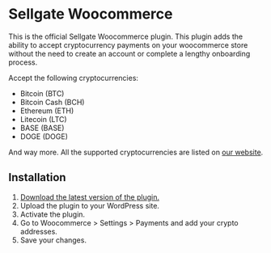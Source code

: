 # Sellgate Woocommerce

This is the official Sellgate Woocommerce plugin. This plugin adds the ability to accept cryptocurrency payments on your woocommerce store without the need to create an account or complete a lengthy onboarding process.

Accept the following cryptocurrencies:

- Bitcoin (BTC)
- Bitcoin Cash (BCH)
- Ethereum (ETH)
- Litecoin (LTC)
- BASE (BASE)
- DOGE (DOGE)

And way more. All the supported cryptocurrencies are listed on [our website](https://sellgate.io/docs/cryptocurrencies).

## Installation

1. [Download the latest version of the plugin.](https://github.com/Sellgate/woocommerce/releases/download/v1.0.0/sellgate-1.0.0.zip)
2. Upload the plugin to your WordPress site.
3. Activate the plugin.
4. Go to Woocommerce > Settings > Payments and add your crypto addresses.
5. Save your changes.


